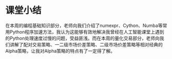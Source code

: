 # 课堂小结
在本周的编程基础知识部分，老师向我们介绍了numexpr、Cython、Numba等常用Python程序加速方法，我认为这能够有效地解决我曾经在人工智能课堂上遇到的Python处理速度过慢的问题，受益匪浅。而在本周的量化交易部分，老师向我们讲解了配对交易策略、一二级市场价差策略、二级市场价差策略等相对经典的Alpha策略，让我对Alpha策略的特点有了一定得了解。